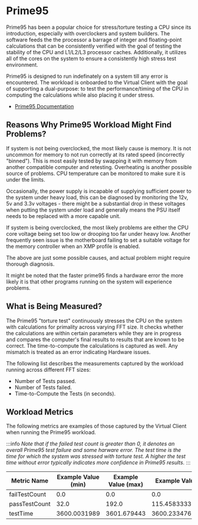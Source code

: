 # Prime95
Prime95 has been a popular choice for stress/torture testing a CPU since its introduction, especially with overclockers 
and system builders. The software feeds the the processor a barrage of integer and floating-point calculations that can be
consistently verified with the goal of testing the stability of the CPU and L1/L2/L3 processor caches. Additionally, it utilizes all of the cores
on the system to ensure a consistently high stress test environment.

Prime95 is designed to run indefinately on a system till any error is encountered. The workload is onboarded to the Virtual Client with the goal
of supporting a dual-purpose: to test the performance/timing of the CPU in computing the calculations while also placing it under stress.

* [Prime95 Documentation](https://www.mersenne.org/download/)

## Reasons Why Prime95 Workload Might Find Problems?
If system is not being overclocked, the most likely cause is memory. It is not uncommon
for memory to not run correctly at its rated speed (incorrectly "binned").  This is
most easily tested by swapping it with memory from another compatible computer and
retesting. Overheating is another possible source of problems. CPU temperature can be
monitored to make sure it is under the limits.

Occasionally, the power supply is incapable of supplying sufficient power to the
system under heavy load, this can be diagnosed by monitoring the 12v, 5v and
3.3v voltages - there might be a substantial drop in these voltages when
putting the system under load and generally means the PSU itself needs to be replaced
with a more capable unit.

If system is being overclocked, the most likely problems are either the CPU core
voltage being set too low or drooping too far under heavy low. Another frequently seen
issue is the motherboard failing to set a suitable voltage for the memory controller
when an XMP profile is enabled.

The above are just some possible causes, and actual problem might require thorough diagnosis.

It might be noted that the faster prime95 finds a hardware error the more likely it is
that other programs running on the system will experience problems.

## What is Being Measured?
The Prime95 "torture test" continuously stresses the CPU on the system with calculations for primality across varying FFT size. It checks whether 
the calculations are within certain parameters while they are in progress and compares the computer's final results to results that are known to be 
correct. The time-to-compute the calculations is captured as well. Any mismatch is treated as an error indicating Hardware issues.

The following list describes the measurements captured by the workload running across different FFT sizes:

* Number of Tests passed.
* Number of Tests failed.
* Time-to-Compute the Tests (in seconds).

## Workload Metrics
The following metrics are examples of those captured by the Virtual Client when running the Prime95 workload.

:::info
*Note that if the failed test count is greater than 0, it denotes an overall Prime95 test failure and some harware error. The test time is the time 
for which the system was stressed with torture test. A higher the test time without error typically indicates more confidence in Prime95 results.*
:::

| Metric Name  | Example Value (min) | Example Value (max) | Example Value (avg) | Unit |
|--------------|---------------------|---------------------|---------------------|------|
| failTestCount | 0.0 | 0.0 | 0.0 |  |
| passTestCount | 32.0 | 192.0 | 115.45833333333333 |  |
| testTime | 3600.0031989 | 3601.679443 | 3600.23347608125 | seconds |